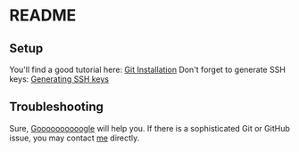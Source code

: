 # README
## Setup
You'll find a good tutorial here: [Git Installation](http://help.github.com/git-installation-redirect)
Don't forget to generate SSH keys: [Generating SSH keys](http://help.github.com/key-setup-redirect)

## Troubleshooting
Sure, [Goooooooooogle](http://www.google.com) will help you. If there is a sophisticated Git or GitHub issue, you may contact [me](mailto:eigenein@gmail.com) directly.
